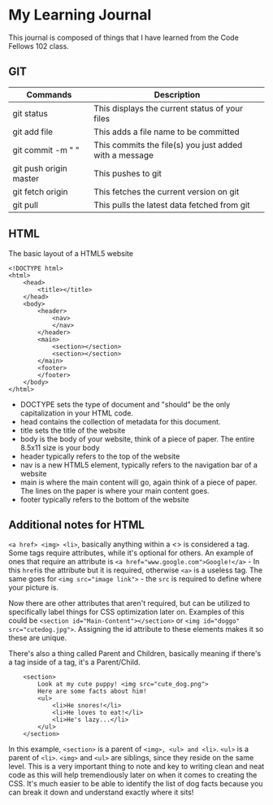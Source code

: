 # My Learning Journal

This journal is composed of things that I have learned from the Code Fellows 102 class.

## GIT

Commands | Description
-------- | ------------
git status | This displays the current status of your files
git add file | This adds a file name to be committed
git commit -m " " | This commits the file(s) you just added with a message
git push origin master | This pushes to git
git fetch origin | This fetches the current version on git
git pull | This pulls the latest data fetched from git


## HTML

The basic layout of a HTML5 website

```
<!DOCTYPE html>
<html>
    <head>
        <title></title>
    </head>
    <body>
        <header>
            <nav>
            </nav>
        </header>
        <main>
            <section></section>
            <section></section>
        </main>
        <footer>
        </footer>
    </body>
</html>
```

- DOCTYPE sets the type of document and "should" be the only capitalization in your HTML code.
- head contains the collection of metadata for this document.
- title sets the title of the website
- body is the body of your website, think of a piece of paper.  The entire 8.5x11 size is your body
- header typically refers to the top of the website
- nav is a new HTML5 element, typically refers to the navigation bar of a website
- main is where the main content will go, again think of a piece of paper.  The lines on the paper is where your main content goes.
- footer typically refers to the bottom of the website

## Additional notes for HTML

`<a href> <img> <li>`, basically anything within a <> is considered a tag.  Some tags require attributes, while it's optional for others.  An example of ones that require an attribute is `<a href="www.google.com">Google!</a>` - In this `href`is the attribute but it is required, otherwise `<a>` is a useless tag.  The same goes for `<img src="image link">` - the `src` is required to define where your picture is.  

Now there are other attributes that aren't required, but can be utilized to specifically label things for CSS optimization later on.  Examples of this could be `<section id="Main-Content"></section>` or `<img id="doggo" src="cutedog.jpg">`.  Assigning the id attribute to these elements makes it so these are unique.

There's also a thing called Parent and Children, basically meaning if there's a tag inside of a tag, it's a Parent/Child.

```
    <section>
        Look at my cute puppy! <img src="cute_dog.png">
        Here are some facts about him!
        <ul>
            <li>He snores!</li>
            <li>He loves to eat!</li>
            <li>He's lazy...</li>
        </ul>
    </section>
```

In this example, `<section>` is a parent of `<img>, <ul> and <li>`.  `<ul>` is a parent of `<li>`.  `<img>` and `<ul>` are siblings, since they reside on the same level.  This is a very important thing to note and key to writing clean and neat code as this will help tremendiously later on when it comes to creating the CSS.  It's much easier to be able to identify the list of dog facts because you can break it down and understand exactly where it sits!

